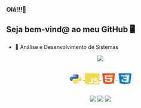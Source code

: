 ### Olá!!!👋
## Seja bem-vind@ ao meu GitHub 🖥️

- 🌱 Análise e Desenvolvimento de Sistemas



<div align="center">
  <a href="https://github.com/thiagomacedoabdon">
  <img height="180em" src="https://github-readme-stats.vercel.app/api/top-langs/?username=thiagomacedoabdon&layout=compact&langs_count=10&theme=dark"/>
</div>

##

<div align="center" style="display: inline_block">
  <img align="center" alt="Python" height="30" width="40" src="https://raw.githubusercontent.com/devicons/devicon/master/icons/python/python-original.svg">
  <img align="center" alt="Js" height="30" width="40" src="https://raw.githubusercontent.com/devicons/devicon/master/icons/javascript/javascript-plain.svg">
  <img align="center" alt="HTML" height="30" width="40" src="https://raw.githubusercontent.com/devicons/devicon/master/icons/html5/html5-original.svg">
  <img align="center" alt="CSS" height="30" width="40" src="https://raw.githubusercontent.com/devicons/devicon/master/icons/css3/css3-original.svg">
</div>
  
  ##
 
<div align="center"> 
 
  <a href="https://www.instagram.com/thiagomacedoabdon/" target="_blank"><img src="https://img.shields.io/badge/-Instagram-%23E4405F?style=for-the-badge&logo=instagram&logoColor=white"></a> 
  <a href = "mailto:macedothiagoa@gmail.com"><img src="https://img.shields.io/badge/-Gmail-%23333?style=for-the-badge&logo=gmail&logoColor=white"></a>
  <a href="https://www.linkedin.com/in/thiagomacedoabdon/" target="_blank"><img src="https://img.shields.io/badge/-LinkedIn-%230077B5?style=for-the-badge&logo=linkedin&logoColor=white"></a> 
  
</div>
